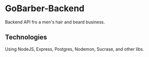 # GoBarber-Backend
Backend API fro a men's hair and beard business.

## Technologies
 Using NodeJS, Express, Postgres, Nodemon, Sucrase, and other libs.
